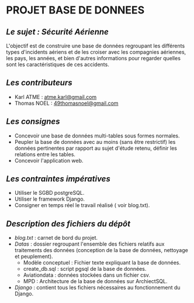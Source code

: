 # PROJET BASE DE DONNEES 

 _Le sujet : Sécurité Aérienne_
 -

L'objectif est de construire une base de données regroupant les différents types d'incidents aériens et de les croiser avec les compagnies aériennes, les pays, les années, et bien d'autres informations pour regarder quelles sont les caractéristiques de ces accidents.

_Les contributeurs_
-

* Karl ATME : atme.karl@gmail.com
* Thomas NOEL : 49thomasnoel@gmail.com 

_Les consignes_
-

* Concevoir une base de données multi-tables sous formes normales.
* Peupler la base de données avec au moins (sans être restrictif) les données pertinentes par rapport au sujet d'étude retenu, définir les relations entre les tables.
* Concevoir l'application web.

_Les contraintes impératives_
-

* Utiliser le SGBD postgreSQL.
* Utiliser le framework Django.
* Consigner en temps réel le travail réalisé ( voir blog.txt).

_Description des fichiers du dépôt_
-
* _blog.txt_ : carnet de bord du projet.
* _Datas_ : dossier regroupant l'ensemble des fichiers relatifs aux traitements des données (conception de la base de données, nettoyage et peuplement). 
  * Modèle conceptuel : Fichier texte expliquant la base de données.
  * create_db.sql : script pgsql de la base de données.
  * Aviationdata : données stockées dans un fichier csv.
  * MPD : Architecture de la base de données sur ArchiectSQL.
* _Django_ : contient tous les fichiers nécessaires au fonctionnement du Django.

